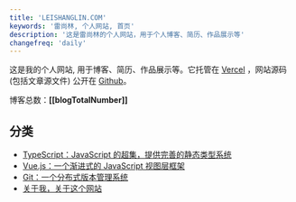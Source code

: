 ```yaml
---
title: 'LEISHANGLIN.COM'
keywords: '雷尚林, 个人网站, 首页'
description: '这是雷尚林的个人网站，用于个人博客、简历、作品展示等'
changefreq: 'daily'
---
```


这是我的个人网站, 用于博客、简历、作品展示等。它托管在 [Vercel](https://vercel.com/) ，网站源码(包括文章源文件) 公开在 [Github](https://github.com/leishanglin/leishanglin.com/)。

博客总数：**[[blogTotalNumber]]**

## 分类

- [TypeScript：JavaScript 的超集，提供完善的静态类型系统](/zh-CN/ts/index.md)
- [Vue.js：一个渐进式的 JavaScript 视图层框架](/zh-CN/vue/index.md)
- [Git：一个分布式版本管理系统](/zh-CN/git/index.md)
- [关于我，关于这个网站](/zh-CN/me/index.md)